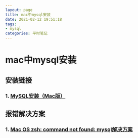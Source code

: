 ```yaml
---
layout: page
title: mac中mysql安装
date: 2021-02-12 19:51:18
tags:
- mysql
categories: 平时笔记 
---
```


# mac中mysql安装

## 安装链接

### 1. [MySQL安装（Mac版）](https://juejin.cn/post/6844903831298375693)

## 报错解决方案

### 1. [Mac OS zsh: command not found: mysql解决方案](https://segmentfault.com/a/1190000020656076)

